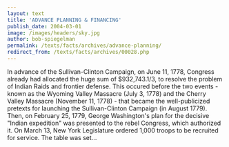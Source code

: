 ```yaml
---
layout: text
title: 'ADVANCE PLANNING & FINANCING'
publish_date: 2004-03-01
image: /images/headers/sky.jpg
author: bob-spiegelman
permalink: /texts/facts/archives/advance-planning/
redirect_from: /texts/facts/archives/00028.php
---
```


In advance of the Sullivan-Clinton Campaign, on June 11, 1778, Congress already had allocated the huge sum of $932,743.1/3, to resolve the problem of Indian Raids and frontier defense. This occured before the two events - known as the Wyoming Valley Massacre (July 3, 1778) and the Cherry Valley Massacre (November 11, 1778) - that became the well-publicized pretexts for launching the Sullivan-Clinton Campaign (in August 1779). Then, on February 25, 1779, George Washington's plan for the decisive "Indian expedition" was presented to the rebel Congress, which authorized it. On March 13, New York Legislature ordered 1,000 troops to be recruited for service. The table was set...
